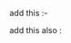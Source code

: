 add this :-     <link rel="stylesheet" href="rules.css">


add this also : <script async src="https://pagead2.googlesyndication.com/pagead/js/adsbygoogle.js?client=ca-pub-6943666266164651"
     crossorigin="anonymous"></script>